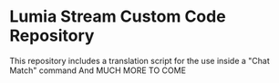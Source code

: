 # Lumia Stream Custom Code Repository
This repository includes a translation script for the use inside a "Chat Match" command
And MUCH MORE TO COME
